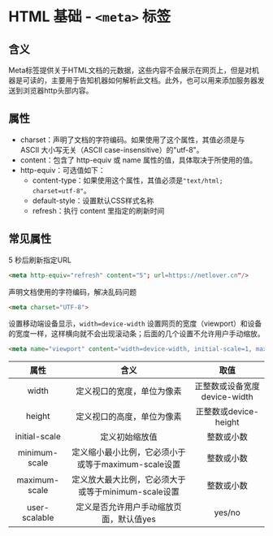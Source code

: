 # HTML 基础 - `<meta>` 标签
## 含义
Meta标签提供关于HTML文档的元数据，这些内容不会展示在网页上，但是对机器是可读的，主要用于告知机器如何解析此文档。此外，也可以用来添加服务器发送到浏览器http头部内容。

## 属性
- charset：声明了文档的字符编码。如果使用了这个属性，其值必须是与 ASCII 大小写无关（ASCII case-insensitive）的"utf-8"。
- content：包含了 http-equiv 或 name 属性的值，具体取决于所使用的值。
- http-equiv：可选值如下：
  - content-type：如果使用这个属性，其值必须是`"text/html; charset=utf-8"`。
  - default-style：设置默认CSS样式名称
  - refresh：执行 content 里指定的刷新时间

## 常见属性
5 秒后刷新指定URL
```html
<meta http-equiv="refresh" content="5"; url=https://netlover.cn"/>
```

声明文档使用的字符编码，解决乱码问题
```html
<meta charset="UTF-8">
```

设置移动端设备显示，`width=device-width` 设置网页的宽度（viewport）和设备的宽度一样，这样横向就不会出现滚动条；后面的几个设置不允许用户手动缩放。
```html
<meta name="viewport" content="width=device-width, initial-scale=1, maximum-scale=1, user-scalable=no"/>
```

|      属性     |                         含义                        |             取值             |
|:-------------:|:---------------------------------------------------:|:----------------------------:|
| width         | 定义视口的宽度，单位为像素                          | 正整数或设备宽度device-width |
| height        | 定义视口的高度，单位为像素                          | 正整数或device-height        |
| initial-scale | 定义初始缩放值                                      | 整数或小数                   |
| minimum-scale | 定义缩小最小比例，它必须小于或等于maximum-scale设置 | 整数或小数                   |
| maximum-scale | 定义放大最大比例，它必须大于或等于minimum-scale设置 | 整数或小数                   |
| user-scalable | 定义是否允许用户手动缩放页面，默认值yes             | yes/no                       |


